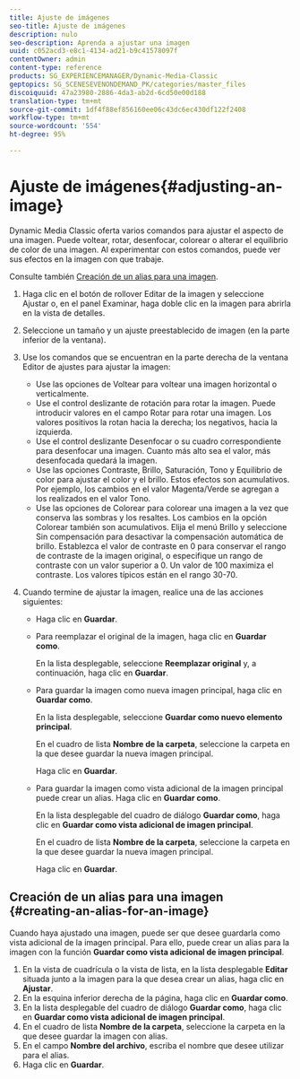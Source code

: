 ```yaml
---
title: Ajuste de imágenes
seo-title: Ajuste de imágenes
description: nulo
seo-description: Aprenda a ajustar una imagen
uuid: c052acd3-e8c1-4134-ad21-b9c41578097f
contentOwner: admin
content-type: reference
products: SG_EXPERIENCEMANAGER/Dynamic-Media-Classic
geptopics: SG_SCENESEVENONDEMAND_PK/categories/master_files
discoiquuid: 47a23980-2886-4da3-ab2d-6cd50e00d188
translation-type: tm+mt
source-git-commit: 1df4f88ef856160ee06c43dc6ec430df122f2408
workflow-type: tm+mt
source-wordcount: '554'
ht-degree: 95%

---
```



# Ajuste de imágenes{#adjusting-an-image}

Dynamic Media Classic oferta varios comandos para ajustar el aspecto de una imagen. Puede voltear, rotar, desenfocar, colorear o alterar el equilibrio de color de una imagen. Al experimentar con estos comandos, puede ver sus efectos en la imagen con que trabaje.

Consulte también [Creación de un alias para una imagen](adjusting-image.md#creating_an_alias_for_an_image).

1. Haga clic en el botón de rollover Editar de la imagen y seleccione Ajustar o, en el panel Examinar, haga doble clic en la imagen para abrirla en la vista de detalles.
1. Seleccione un tamaño y un ajuste preestablecido de imagen (en la parte inferior de la ventana).
1. Use los comandos que se encuentran en la parte derecha de la ventana Editor de ajustes para ajustar la imagen:

   * Use las opciones de Voltear para voltear una imagen horizontal o verticalmente. 
   * Use el control deslizante de rotación para rotar la imagen. Puede introducir valores en el campo Rotar para rotar una imagen. Los valores positivos la rotan hacia la derecha; los negativos, hacia la izquierda.
   * Use el control deslizante Desenfocar o su cuadro correspondiente para desenfocar una imagen. Cuanto más alto sea el valor, más desenfocada quedará la imagen.
   * Use las opciones Contraste, Brillo, Saturación, Tono y Equilibrio de color para ajustar el color y el brillo. Estos efectos son acumulativos. Por ejemplo, los cambios en el valor Magenta/Verde se agregan a los realizados en el valor Tono.
   * Use las opciones de Colorear para colorear una imagen a la vez que conserva las sombras y los resaltes. Los cambios en la opción Colorear también son acumulativos. Elija el menú Brillo y seleccione Sin compensación para desactivar la compensación automática de brillo. Establezca el valor de contraste en 0 para conservar el rango de contraste de la imagen original, o especifique un rango de contraste con un valor superior a 0. Un valor de 100 maximiza el contraste. Los valores típicos están en el rango 30-70.

1. Cuando termine de ajustar la imagen, realice una de las acciones siguientes:

   * Haga clic en **Guardar**.
   * Para reemplazar el original de la imagen, haga clic en **Guardar como**.

      En la lista desplegable, seleccione **Reemplazar original** y, a continuación, haga clic en **Guardar**.

   * Para guardar la imagen como nueva imagen principal, haga clic en **Guardar como**.

      En la lista desplegable, seleccione **Guardar como nuevo elemento principal**.

      En el cuadro de lista **Nombre de la carpeta**, seleccione la carpeta en la que desee guardar la nueva imagen principal.

      Haga clic en **Guardar**.

   * Para guardar la imagen como vista adicional de la imagen principal puede crear un alias. Haga clic en **Guardar como**.

      En la lista desplegable del cuadro de diálogo **Guardar como**, haga clic en **Guardar como vista adicional de imagen principal**.

      En el cuadro de lista **Nombre de la carpeta**, seleccione la carpeta en la que desee guardar la nueva imagen principal.

      Haga clic en **Guardar**.

## Creación de un alias para una imagen {#creating-an-alias-for-an-image}

Cuando haya ajustado una imagen, puede ser que desee guardarla como vista adicional de la imagen principal. Para ello, puede crear un alias para la imagen con la función **Guardar como vista adicional de imagen principal**.

1. En la vista de cuadrícula o la vista de lista, en la lista desplegable **Editar** situada junto a la imagen para la que desea crear un alias, haga clic en **Ajustar**.
1. En la esquina inferior derecha de la página, haga clic en **Guardar como**.
1. En la lista desplegable del cuadro de diálogo **Guardar como**, haga clic en **Guardar como vista adicional de imagen principal**.
1. En el cuadro de lista **Nombre de la carpeta**, seleccione la carpeta en la que desee guardar la imagen con alias.
1. En el campo **Nombre del archivo**, escriba el nombre que desee utilizar para el alias.
1. Haga clic en **Guardar**.

